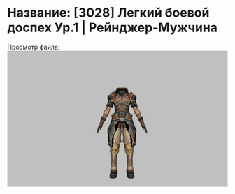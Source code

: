 # Название: [3028] Легкий боевой доспех Ур.1 | Рейнджер-Мужчина

Просмотр файла:
![p020002.png](p020002.png)